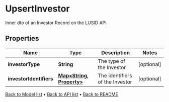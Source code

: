

# UpsertInvestor

Inner dto of an Investor Record on the LUSID API

## Properties

| Name | Type | Description | Notes |
|------------ | ------------- | ------------- | -------------|
|**investorType** | **String** | The type of the Investor |  [optional] |
|**investorIdentifiers** | [**Map&lt;String, Property&gt;**](Property.md) | The identifiers of the Investor |  [optional] |



[Back to Model list](../README.md#documentation-for-models) &#8226; [Back to API list](../README.md#documentation-for-api-endpoints) &#8226; [Back to README](../README.md)


